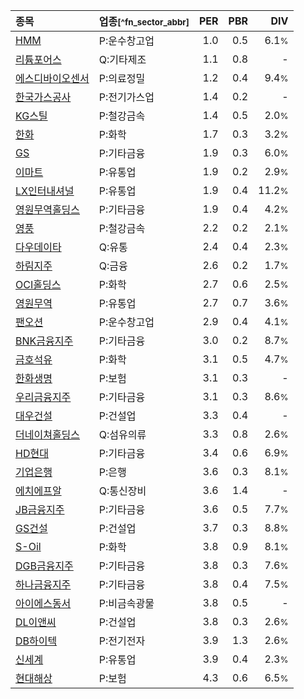 | **종목** | **업종**<small>[^fn_sector_abbr]</small> | **PER** | **PBR** | **DIV** |
| :--- | :--- | --: | --: | --: |
| [HMM](/011200/) | P:운수창고업 | 1.0 | 0.5 | 6.1<small>%</small> |
| [리튬포어스](/073570/) | Q:기타제조 | 1.1 | 0.8 | - |
| [에스디바이오센서](/137310/) | P:의료정밀 | 1.2 | 0.4 | 9.4<small>%</small> |
| [한국가스공사](/036460/) | P:전기가스업 | 1.4 | 0.2 | - |
| [KG스틸](/016380/) | P:철강금속 | 1.4 | 0.5 | 2.0<small>%</small> |
| [한화](/000880/) | P:화학 | 1.7 | 0.3 | 3.2<small>%</small> |
| [GS](/078930/) | P:기타금융 | 1.9 | 0.3 | 6.0<small>%</small> |
| [이마트](/139480/) | P:유통업 | 1.9 | 0.2 | 2.9<small>%</small> |
| [LX인터내셔널](/001120/) | P:유통업 | 1.9 | 0.4 | 11.2<small>%</small> |
| [영원무역홀딩스](/009970/) | P:기타금융 | 1.9 | 0.4 | 4.2<small>%</small> |
| [영풍](/000670/) | P:철강금속 | 2.2 | 0.2 | 2.1<small>%</small> |
| [다우데이타](/032190/) | Q:유통 | 2.4 | 0.4 | 2.3<small>%</small> |
| [하림지주](/003380/) | Q:금융 | 2.6 | 0.2 | 1.7<small>%</small> |
| [OCI홀딩스](/010060/) | P:화학 | 2.7 | 0.6 | 2.5<small>%</small> |
| [영원무역](/111770/) | P:유통업 | 2.7 | 0.7 | 3.6<small>%</small> |
| [팬오션](/028670/) | P:운수창고업 | 2.9 | 0.4 | 4.1<small>%</small> |
| [BNK금융지주](/138930/) | P:기타금융 | 3.0 | 0.2 | 8.7<small>%</small> |
| [금호석유](/011780/) | P:화학 | 3.1 | 0.5 | 4.7<small>%</small> |
| [한화생명](/088350/) | P:보험 | 3.1 | 0.3 | - |
| [우리금융지주](/316140/) | P:기타금융 | 3.1 | 0.3 | 8.6<small>%</small> |
| [대우건설](/047040/) | P:건설업 | 3.3 | 0.4 | - |
| [더네이쳐홀딩스](/298540/) | Q:섬유의류 | 3.3 | 0.8 | 2.6<small>%</small> |
| [HD현대](/267250/) | P:기타금융 | 3.4 | 0.6 | 6.9<small>%</small> |
| [기업은행](/024110/) | P:은행 | 3.6 | 0.3 | 8.1<small>%</small> |
| [에치에프알](/230240/) | Q:통신장비 | 3.6 | 1.4 | - |
| [JB금융지주](/175330/) | P:기타금융 | 3.6 | 0.5 | 7.7<small>%</small> |
| [GS건설](/006360/) | P:건설업 | 3.7 | 0.3 | 8.8<small>%</small> |
| [S-Oil](/010950/) | P:화학 | 3.8 | 0.9 | 8.1<small>%</small> |
| [DGB금융지주](/139130/) | P:기타금융 | 3.8 | 0.3 | 7.6<small>%</small> |
| [하나금융지주](/086790/) | P:기타금융 | 3.8 | 0.4 | 7.5<small>%</small> |
| [아이에스동서](/010780/) | P:비금속광물 | 3.8 | 0.5 | - |
| [DL이앤씨](/375500/) | P:건설업 | 3.8 | 0.3 | 2.6<small>%</small> |
| [DB하이텍](/000990/) | P:전기전자 | 3.9 | 1.3 | 2.6<small>%</small> |
| [신세계](/004170/) | P:유통업 | 3.9 | 0.4 | 2.3<small>%</small> |
| [현대해상](/001450/) | P:보험 | 4.3 | 0.6 | 6.5<small>%</small> |